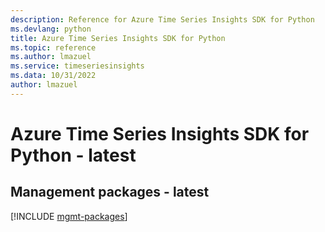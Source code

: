 ```yaml
---
description: Reference for Azure Time Series Insights SDK for Python
ms.devlang: python
title: Azure Time Series Insights SDK for Python
ms.topic: reference
ms.author: lmazuel
ms.service: timeseriesinsights
ms.data: 10/31/2022
author: lmazuel
---
```

# Azure Time Series Insights SDK for Python - latest

## Management packages - latest
[!INCLUDE [mgmt-packages](time-series-insights-mgmt-index.md)]